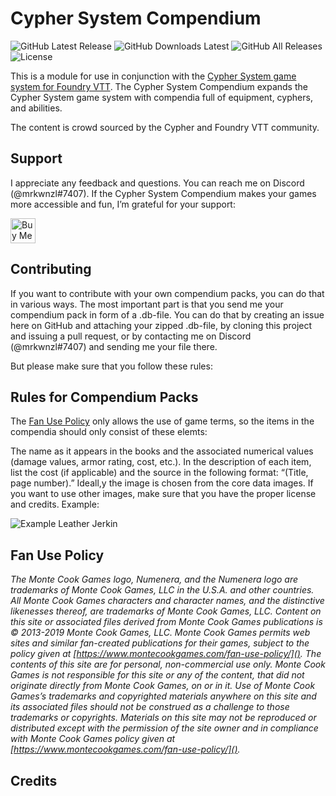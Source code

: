 # Cypher System Compendium

![GitHub Latest Release](https://img.shields.io/github/release/mrkwnzl/cyphersystem-compendium?style=flat-square)
![GitHub Downloads Latest](https://img.shields.io/github/downloads/mrkwnzl/cyphersystem-compendium/latest/total?style=flat-square)
![GitHub All Releases](https://img.shields.io/github/downloads/mrkwnzl/cyphersystem-compendium/total?style=flat-square)
![License](https://img.shields.io/github/license/mrkwnzl/cyphersystem-compendium?style=flat-square)

This is a module for use in conjunction with the [Cypher System game system for Foundry VTT](https://foundryvtt.com/packages/cyphersystem/). The Cypher System Compendium expands the Cypher System game system with compendia full of equipment, cyphers, and abilities.

The content is crowd sourced by the Cypher and Foundry VTT community.

## Support

I appreciate any feedback and questions. You can reach me on Discord (@mrkwnzl#7407). If the Cypher System Compendium makes your games more accessible and fun, I’m grateful for your support:

<a href="https://www.buymeacoffee.com/mrkwnzl" target="_blank"><img src="https://cdn.buymeacoffee.com/buttons/v2/default-blue.png" alt="Buy Me A Coffee" height="40"></a>

## Contributing

If you want to contribute with your own compendium packs, you can do that in various ways. The most important part is that you send me your compendium pack in form of a .db-file. You can do that by creating an issue here on GitHub and attaching your zipped .db-file, by cloning this project and issuing a pull request, or by contacting me on Discord (@mrkwnzl#7407) and sending me your file there.

But please make sure that you follow these rules:

## Rules for Compendium Packs

The [Fan Use Policy](https://www.montecookgames.com/fan-support/fan-use-policy/) only allows the use of game terms, so the items in the compendia should only consist of these elemts:

The name as it appears in the books and the associated numerical values (damage values, armor rating, cost, etc.). In the description of each item, list the cost (if applicable) and the source in the following format: “(Title, page number).” Ideall,y the image is chosen from the core data images. If you want to use other images, make sure that you have the proper license and credits. Example:

![Example Leather Jerkin](https://raw.githubusercontent.com/mrkwnzl/cyphersystem-compendium/main/screenshots/example_leather_jerkin.png)

## Fan Use Policy

*The Monte Cook Games logo, Numenera, and the Numenera logo are trademarks of Monte Cook Games, LLC in the U.S.A. and other countries. All Monte Cook Games characters and character names, and the distinctive likenesses thereof, are trademarks of Monte Cook Games, LLC. Content on this site or associated files derived from Monte Cook Games publications is © 2013-2019 Monte Cook Games, LLC. Monte Cook Games permits web sites and similar fan-created publications for their games, subject to the policy given at [https://www.montecookgames.com/fan-use-policy/](). The contents of this site are for personal, non-commercial use only. Monte Cook Games is not responsible for this site or any of the content, that did not originate directly from Monte Cook Games, on or in it. Use of Monte Cook Games’s trademarks and copyrighted materials anywhere on this site and its associated files should not be construed as a challenge to those trademarks or copyrights. Materials on this site may not be reproduced or distributed except with the permission of the site owner and in compliance with Monte Cook Games policy given at [https://www.montecookgames.com/fan-use-policy/]().*

## Credits

